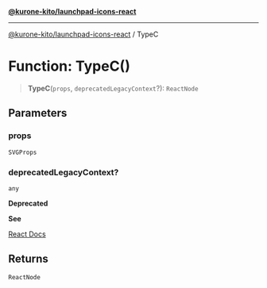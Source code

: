[**@kurone-kito/launchpad-icons-react**](../README.md)

***

[@kurone-kito/launchpad-icons-react](../globals.md) / TypeC

# Function: TypeC()

> **TypeC**(`props`, `deprecatedLegacyContext`?): `ReactNode`

## Parameters

### props

`SVGProps`

### deprecatedLegacyContext?

`any`

**Deprecated**

**See**

[React Docs](https://legacy.reactjs.org/docs/legacy-context.html#referencing-context-in-lifecycle-methods)

## Returns

`ReactNode`
